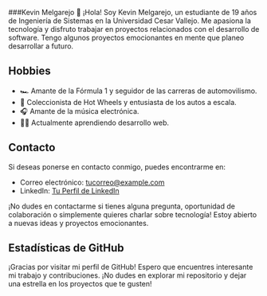 ###Kevin Melgarejo 👋
¡Hola! Soy Kevin Melgarejo, un estudiante de 19 años de Ingeniería de Sistemas en la Universidad Cesar Vallejo. Me apasiona la tecnología y disfruto trabajar en proyectos relacionados con el desarrollo de software. Tengo algunos proyectos emocionantes en mente que planeo desarrollar a futuro.

## Hobbies
- 🏎️ Amante de la Fórmula 1 y seguidor de las carreras de automovilismo.
- 🚗 Coleccionista de Hot Wheels y entusiasta de los autos a escala.
- 🎧 Amante de la música electrónica.
- 👨‍💻 Actualmente aprendiendo desarrollo web. 
  
## Contacto
Si deseas ponerse en contacto conmigo, puedes encontrarme en:
- Correo electrónico: [tucorreo@example.com](mailto:tucorreo@example.com)
- LinkedIn: [Tu Perfil de LinkedIn](enlace_a_tu_perfil_de_linkedin)

¡No dudes en contactarme si tienes alguna pregunta, oportunidad de colaboración o simplemente quieres charlar sobre tecnología! Estoy abierto a nuevas ideas y proyectos emocionantes.

## Estadísticas de GitHub
<!--![Estadísticas de GitHub](https://github-readme-stats.vercel.app/api?username=kevan28MY&show_icons=true)-->

¡Gracias por visitar mi perfil de GitHub! Espero que encuentres interesante mi trabajo y contribuciones. ¡No dudes en explorar mi repositorio y dejar una estrella en los proyectos que te gusten!

<!--
**kevan28MY/kevan28MY** is a ✨ _special_ ✨ repository because its `README.md` (this file) appears on your GitHub profile.

Here are some ideas to get you started:

- 🔭 I’m currently working on ...
- 🌱 I’m currently learning ...
- 👯 I’m looking to collaborate on ...
- 🤔 I’m looking for help with ...
- 💬 Ask me about ...
- 📫 How to reach me: ...
- 😄 Pronouns: ...
- ⚡ Fun fact: ...
-->
